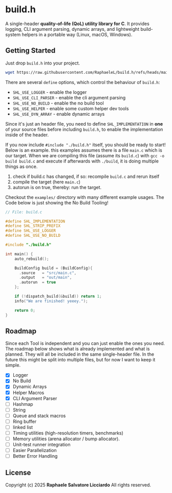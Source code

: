 # build.h

A single-header **quality-of-life (QoL) utility library for C**. It provides logging, CLI argument parsing, dynamic arrays, and lightweight build-system helpers in a portable way (Linux, macOS, Windows).

## Getting Started

Just drop `build.h` into your project. 

```bash
wget https://raw.githubusercontent.com/RaphaeleL/build.h/refs/heads/main/build.h
```

There are several `define` options, which control the behaviour of `build.h`:

- `SHL_USE_LOGGER` - enable the logger
- `SHL_USE_CLI_PARSER` - enable the cli argument parsing
- `SHL_USE_NO_BUILD` - enable the no build tool
- `SHL_USE_HELPER` - enable some custom helper dev tools
- `SHL_USE_DYN_ARRAY` - enable dynamic arrays

Since it's just an header file, you need to define `SHL_IMPLEMENTATION` in **one** of your source files before including `build.h`, to enable the implementation inside of the header.

If you now include `#include "./build.h"` itself, you should be ready to start! Below is an example. this examples assumes there is a file `main.c` which is our target. When we are compiling this file (assume its `build.c`) with `gcc -o build build.c` and execute if afterwards with `./build`, it is doing multiple things as once.

1. check if build.c has changed, if so: recompile `build.c` and rerun itself
2. compile the target (here `main.c`)
3. autorun is on true, thereby: run the target.

Checkout the `examples/` directory with many different example usages. The Code below is just showing the No Build Tooling!

```c
// File: build.c

#define SHL_IMPLEMENTATION
#define SHL_STRIP_PREFIX
#define SHL_USE_LOGGER
#define SHL_USE_NO_BUILD

#include "./build.h"

int main() {
    auto_rebuild();

    BuildConfig build = (BuildConfig){
      .source   = "src/main.c",
      .output   = "out/main",
      .autorun  = true
    };

    if (!dispatch_build(&build)) return 1;
    info("We are finished! yeeey.");

    return 0;
}
```

##  Roadmap

Since each Tool is independent and you can just enable the ones you need. The roadmap below shows what is already implemented and what is planned. They will all be included in the same single-header file. In the future this might be split into multiple files, but for now I want to keep it simple.

- [x] Logger
- [x] No Build
- [x] Dynamic Arrays
- [x] Helper Macros
- [x] CLI Argument Parser
- [ ] Hashmap
- [ ] String
- [ ] Queue and stack macros
- [ ] Ring buffer
- [ ] linked list
- [ ] Timing utilities (high-resolution timers, benchmarks)
- [ ] Memory utilities (arena allocator / bump allocator).
- [ ] Unit-test runner integration
- [ ] Easier Parallelization
- [ ] Better Error Handling

## License

Copyright (c) 2025 **Raphaele Salvatore Licciardo**
All rights reserved.
